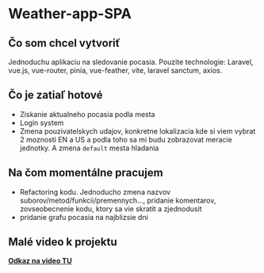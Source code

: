 # Weather-app-SPA

## Čo som chcel vytvoriť
Jednoduchu aplikaciu na sledovanie pocasia. Pouzite technologie: Laravel, vue.js, vue-router, pinia, vue-feather, vite, laravel sanctum, axios.

## Čo je zatiaľ hotové
- Ziskanie aktualneho pocasia podla mesta
- Login system
- Zmena pouzivatelskych udajov, konkretne lokalizacia kde si viem vybrat 2 moznosti EN a US a podla toho sa mi budu zobrazovat meracie jednotky. A zmena `default` mesta hladania

## Na čom momentálne pracujem
- Refactoring kodu. Jednoducho zmena nazvov suborov/metod/funkcii/premennych..., pridanie komentarov, zovseobecnenie kodu, ktory sa vie skratit a zjednodusit
- pridanie grafu pocasia na najblizsie dni

## Malé video k projektu
**[Odkaz na video TU](https://drive.google.com/drive/folders/1FzPYpKg9ivi6aB7KHwdy9mBMLd43GZqY?usp=sharing)**
